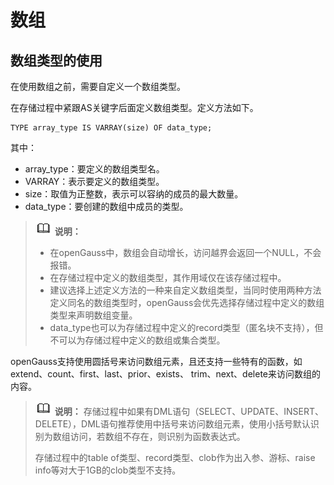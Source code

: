 # 数组

## 数组类型的使用<a name="zh-cn_topic_0283137521_zh-cn_topic_0237122214_zh-cn_topic_0059778979_s9b23a1cdca6042f3ae428afa25038607"></a>

在使用数组之前，需要自定义一个数组类型。

在存储过程中紧跟AS关键字后面定义数组类型。定义方法如下。

```
TYPE array_type IS VARRAY(size) OF data_type;
```

其中：

-   array\_type：要定义的数组类型名。
-   VARRAY：表示要定义的数组类型。
-   size：取值为正整数，表示可以容纳的成员的最大数量。
-   data\_type：要创建的数组中成员的类型。

>![](public_sys-resources/icon-note.png) **说明：** 
>-   在openGauss中，数组会自动增长，访问越界会返回一个NULL，不会报错。
>-   在存储过程中定义的数组类型，其作用域仅在该存储过程中。
>-   建议选择上述定义方法的一种来自定义数组类型，当同时使用两种方法定义同名的数组类型时，openGauss会优先选择存储过程中定义的数组类型来声明数组变量。
>-   data\_type也可以为存储过程中定义的record类型（匿名块不支持），但不可以为存储过程中定义的数组或集合类型。

openGauss支持使用圆括号来访问数组元素，且还支持一些特有的函数，如extend、count、first、last、prior、exists、 trim、next、delete来访问数组的内容。

>![](public_sys-resources/icon-note.png) **说明：** 
>存储过程中如果有DML语句（SELECT、UPDATE、INSERT、DELETE），DML语句推荐使用中括号来访问数组元素，使用小括号默认识别为数组访问，若数组不存在，则识别为函数表达式。
>
>存储过程中的table of类型、record类型、clob作为出入参、游标、raise info等对大于1GB的clob类型不支持。

